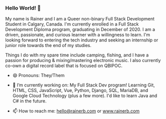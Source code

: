 ### Hello World! 👋

My name is Rainer and I am a Queer non-binary Full Stack Development Student in Calgary, Canada. I'm currently
enrolled in a Full Stack Development Diploma program, graduating in December of 2020. I am a driven, passionate, 
and curious learner with a willingness to learn. I'm looking forward to entering the tech industry and seeking an 
internship or junior role towards the end of my studies.

Things I do with my spare time include camping, fishing, and I have a passion for producing & mixing/mastering 
electronic music. I also currently co-own a digital record label that is focused on QBIPOC. 

- 😄 Pronouns: They/Them

- 🔭 I’m currently working on: My Full Stack Dev program! Learning Git, HTML, CSS, JavaScript, Vue, Python, Django, SQL,
MariaDB, and Google Cloud Technology (plus a few more). I'd like to learn Java and C# in the future.

- 📫 How to reach me: hello@rainerb.com or www.rainerb.com


